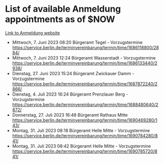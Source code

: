 # List of available Anmeldung appointments as of $NOW
[Link to Anmeldung website](https://service.berlin.de/terminvereinbarung/termin/tag.php?termin=1&anliegen[]=120686&dienstleisterlist=122210,122217,327316,122219,327312,122227,327314,122231,327346,122243,327348,122254,122252,329742,122260,329745,122262,329748,122271,327278,122273,327274,122277,327276,330436,122280,327294,122282,327290,122284,327292,122291,327270,122285,327266,122286,327264,122296,327268,150230,329760,122297,327286,122294,327284,122312,329763,122314,329775,122304,327330,122311,327334,122309,327332,317869,122281,327352,122279,329772,122283,122276,327324,122274,327326,122267,329766,122246,327318,122251,327320,122257,327322,122208,327298,122226,327300&herkunft=http%3A%2F%2Fservice.berlin.de%2Fdienstleistung%2F120686%2F)
- Mittwoch, 7. Juni 2023 08:20 Bürgeramt Tegel - Vorzugstermine https://service.berlin.de/terminvereinbarung/termin/time/1686118800/2884/
- Mittwoch, 7. Juni 2023 12:24 Bürgeramt Wasserstadt - Vorzugstermine https://service.berlin.de/terminvereinbarung/termin/time/1686133440/2938/
- Dienstag, 27. Juni 2023 15:24 Bürgeramt Zwickauer Damm - Vorzugstermine https://service.berlin.de/terminvereinbarung/termin/time/1687872240/2866/
- Dienstag, 4. Juli 2023 16:24 Bürgeramt Prenzlauer Berg - Vorzugstermine https://service.berlin.de/terminvereinbarung/termin/time/1688480640/2872/
- Donnerstag, 27. Juli 2023 16:48 Bürgeramt Rathaus Mitte https://service.berlin.de/terminvereinbarung/termin/time/1690469280/143/
- Montag, 31. Juli 2023 08:18 Bürgeramt Helle Mitte - Vorzugstermine https://service.berlin.de/terminvereinbarung/termin/time/1690784280/841/
- Montag, 31. Juli 2023 08:42 Bürgeramt Helle Mitte - Vorzugstermine https://service.berlin.de/terminvereinbarung/termin/time/1690785720/841/
